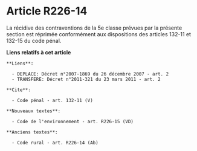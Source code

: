 # Article R226-14

La récidive des contraventions de la 5e classe prévues par la présente section est réprimée conformément aux dispositions des
articles 132-11 et 132-15 du code pénal.

**Liens relatifs à cet article**

	**Liens**:

	  - DEPLACE: Décret n°2007-1869 du 26 décembre 2007 - art. 2
	  - TRANSFERE: Décret n°2011-321 du 23 mars 2011 - art. 2

	**Cite**:

	  - Code pénal - art. 132-11 (V)

	**Nouveaux textes**:

	  - Code de l'environnement - art. R226-15 (VD)

	**Anciens textes**:

	  - Code rural - art. R226-14 (Ab)
